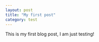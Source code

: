 ```yaml
---
layout: post
title: "My first post"
category: test
---
```


This is my first blog post, I am just testing!
